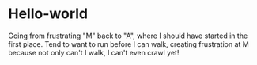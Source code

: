 # Hello-world
Going from frustrating "M" back to "A", where I should have started in the first place.
Tend to want to run before I can walk, creating frustration at M because not only can't I walk, I can't even crawl yet!
